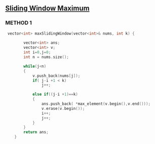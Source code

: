<h2> <a href = "https://leetcode.com/problems/sliding-window-maximum/"> Sliding Window Maximum </a></h2>

<h3>METHOD 1</h3>

```cpp
 vector<int> maxSlidingWindow(vector<int>& nums, int k) {
        
        vector<int> ans;
        vector<int> v;
        int i=0,j=0;
        int n = nums.size();

        while(j<n)
        {
            v.push_back(nums[j]);
            if( j-i +1 < k)
                j++;

            else if((j-i +1)==k)
            {
                ans.push_back( *max_element(v.begin(),v.end()));
                v.erase(v.begin());
                i++;
                j++;
            }    
        }
        return ans;
    }
